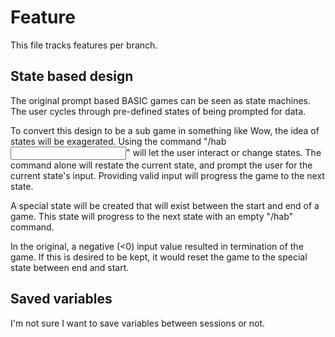 # Feature

This file tracks features per branch.

## State based design

The original prompt based BASIC games can be seen as state machines.
The user cycles through pre-defined states of being prompted for data.

To convert this design to be a sub game in something like Wow, the idea of states will be exagerated.
Using the command "/hab <input>" will let the user interact or change states.
The command alone will restate the current state, and prompt the user for the current state's input.
Providing valid input will progress the game to the next state.

A special state will be created that will exist between the start and end of a game.
This state will progress to the next state with an empty "/hab" command.

In the original, a negative (<0) input value resulted in termination of the game.
If this is desired to be kept, it would reset the game to the special state between end and start.

## Saved variables
I'm not sure I want to save variables between sessions or not.
